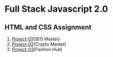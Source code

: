 # Full Stack Javascript 2.0

## HTML and CSS Assignment
1. [Project-01](./HTML%20and%20CSS%20assignments/Project-01/)(SEO Master)
2. [Project-02](./HTML%20and%20CSS%20assignments/Project-02/)(Crypto Market)
3. [Project-03](./HTML%20and%20CSS%20assignments/Project-03/)(Fashion Hub)
